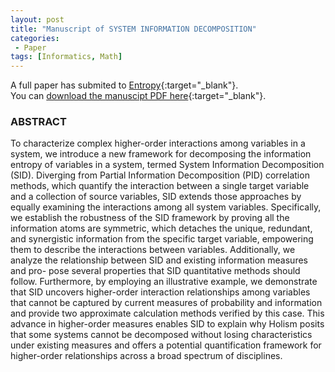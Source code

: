 ```yaml
---
layout: post
title: "Manuscript of SYSTEM INFORMATION DECOMPOSITION"
categories:
 - Paper
tags: [Informatics, Math]
---
```


A full paper has submited to [Entropy](https://www.mdpi.com/journal/entropy/special_issues/causality_complex_systems){:target="_blank"}.  
You can [download the manuscipt PDF here](https://oudeng.github.io/assets/downloads/SID_2.1.pdf){:target="_blank"}.

<!--more-->

### ABSTRACT

To characterize complex higher-order interactions among variables in a system, we introduce a new framework for decomposing the information 
entropy of variables in a system, termed System Information Decomposition (SID). Diverging from Partial Information Decomposition (PID) correlation methods,
which quantify the interaction between a single target variable and a collection of source variables, SID extends those approaches by equally examining
the interactions among all system variables. Specifically, we establish the robustness of the SID framework by proving all the information atoms are symmetric,
which detaches the unique, redundant, and synergistic information from the specific target variable, empowering them to describe the interactions between variables.
Additionally, we analyze the relationship between SID and existing information measures and pro- pose several properties that SID quantitative methods should follow.
Furthermore, by employing an illustrative example, we demonstrate that SID uncovers higher-order interaction relationships among variables that cannot be captured
by current measures of probability and information and provide two approximate calculation methods verified by this case. This advance in higher-order measures
enables SID to explain why Holism posits that some systems cannot be decomposed without losing characteristics under existing measures and offers a potential
quantification framework for higher-order relationships across a broad spectrum of disciplines.
